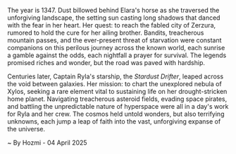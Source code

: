 
The year is 1347.  Dust billowed behind Elara's horse as she traversed the unforgiving landscape, the setting sun casting long shadows that danced with the fear in her heart.  Her quest: to reach the fabled city of Zerzura, rumored to hold the cure for her ailing brother. Bandits, treacherous mountain passes, and the ever-present threat of starvation were constant companions on this perilous journey across the known world, each sunrise a gamble against the odds, each nightfall a prayer for survival.  The legends promised riches and wonder, but the road was paved with hardship.

Centuries later, Captain Ryla's starship, the *Stardust Drifter*, leaped across the void between galaxies.  Her mission: to chart the unexplored nebula of Xylos, seeking a rare element vital to sustaining life on her drought-stricken home planet.  Navigating treacherous asteroid fields, evading space pirates, and battling the unpredictable nature of hyperspace were all in a day's work for Ryla and her crew.  The cosmos held untold wonders, but also terrifying unknowns, each jump a leap of faith into the vast, unforgiving expanse of the universe.

~ By Hozmi - 04 April 2025
